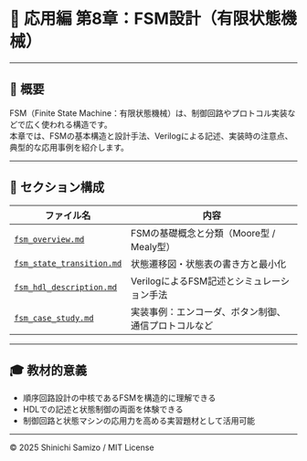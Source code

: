 # 🔁 応用編 第8章：FSM設計（有限状態機械）

---

## 📘 概要

FSM（Finite State Machine：有限状態機械）は、制御回路やプロトコル実装などで広く使われる構造です。  
本章では、FSMの基本構造と設計手法、Verilogによる記述、実装時の注意点、典型的な応用事例を紹介します。

---

## 📂 セクション構成

| ファイル名 | 内容 |
|------------|------|
| [`fsm_overview.md`](./fsm_overview.md) | FSMの基礎概念と分類（Moore型 / Mealy型） |
| [`fsm_state_transition.md`](./fsm_state_transition.md) | 状態遷移図・状態表の書き方と最小化 |
| [`fsm_hdl_description.md`](./fsm_hdl_description.md) | VerilogによるFSM記述とシミュレーション手法 |
| [`fsm_case_study.md`](./fsm_case_study.md) | 実装事例：エンコーダ、ボタン制御、通信プロトコルなど |

---

## 🎓 教材的意義

- 順序回路設計の中核であるFSMを構造的に理解できる
- HDLでの記述と状態制御の両面を体験できる
- 制御回路と状態マシンの応用力を高める実習題材として活用可能

---

© 2025 Shinichi Samizo / MIT License
